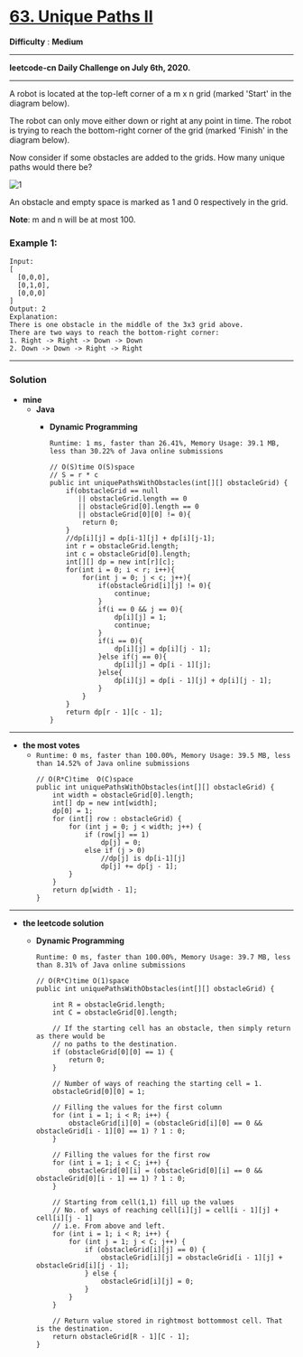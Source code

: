 # [63. Unique Paths II](https://leetcode.com/problems/unique-paths-ii/)

**Difficulty** : **Medium**

---

**leetcode-cn Daily Challenge on July 6th, 2020.**

---

A robot is located at the top-left corner of a m x n grid (marked 'Start' in the diagram below).

The robot can only move either down or right at any point in time. The robot is trying to reach the bottom-right corner of the grid (marked 'Finish' in the diagram below).

Now consider if some obstacles are added to the grids. How many unique paths would there be?

![1](https://assets.leetcode.com/uploads/2018/10/22/robot_maze.png)


An obstacle and empty space is marked as 1 and 0 respectively in the grid.

**Note**: m and n will be at most 100.

### Example 1:
```
Input:
[
  [0,0,0],
  [0,1,0],
  [0,0,0]
]
Output: 2
Explanation:
There is one obstacle in the middle of the 3x3 grid above.
There are two ways to reach the bottom-right corner:
1. Right -> Right -> Down -> Down
2. Down -> Down -> Right -> Right
```

---


### Solution
* **mine**
  * **Java**
    * **Dynamic Programming**
    
      `Runtime: 1 ms, faster than 26.41%, Memory Usage: 39.1 MB, less than 30.22% of Java online submissions`
      ```
      // O(S)time O(S)space
      // S = r * c 
      public int uniquePathsWithObstacles(int[][] obstacleGrid) {
          if(obstacleGrid == null 
             || obstacleGrid.length == 0 
             || obstacleGrid[0].length == 0
             || obstacleGrid[0][0] != 0){
              return 0;
          }
          //dp[i][j] = dp[i-1][j] + dp[i][j-1];
          int r = obstacleGrid.length;
          int c = obstacleGrid[0].length;
          int[][] dp = new int[r][c];
          for(int i = 0; i < r; i++){
              for(int j = 0; j < c; j++){
                  if(obstacleGrid[i][j] != 0){
                      continue;
                  }
                  if(i == 0 && j == 0){
                      dp[i][j] = 1;
                      continue;
                  }
                  if(i == 0){
                      dp[i][j] = dp[i][j - 1];
                  }else if(j == 0){
                      dp[i][j] = dp[i - 1][j];
                  }else{
                      dp[i][j] = dp[i - 1][j] + dp[i][j - 1];
                  }
              }
          }
          return dp[r - 1][c - 1];
      }
      ```

---

* **the most votes**
  * `Runtime: 0 ms, faster than 100.00%, Memory Usage: 39.5 MB, less than 14.52% of Java online submissions`
    ```
    // O(R*C)time  O(C)space
    public int uniquePathsWithObstacles(int[][] obstacleGrid) {
        int width = obstacleGrid[0].length;
        int[] dp = new int[width];
        dp[0] = 1;
        for (int[] row : obstacleGrid) {
            for (int j = 0; j < width; j++) {
                if (row[j] == 1)
                    dp[j] = 0;
                else if (j > 0)
                    //dp[j] is dp[i-1][j]
                    dp[j] += dp[j - 1];
            }
        }
        return dp[width - 1];
    }
    ```
      
---



* **the leetcode solution** 
  * **Dynamic Programming**
  
    `Runtime: 0 ms, faster than 100.00%, Memory Usage: 39.7 MB, less than 8.31% of Java online submissions`
    ```
    // O(R*C)time O(1)space
    public int uniquePathsWithObstacles(int[][] obstacleGrid) {

        int R = obstacleGrid.length;
        int C = obstacleGrid[0].length;

        // If the starting cell has an obstacle, then simply return as there would be
        // no paths to the destination.
        if (obstacleGrid[0][0] == 1) {
            return 0;
        }

        // Number of ways of reaching the starting cell = 1.
        obstacleGrid[0][0] = 1;

        // Filling the values for the first column
        for (int i = 1; i < R; i++) {
            obstacleGrid[i][0] = (obstacleGrid[i][0] == 0 && obstacleGrid[i - 1][0] == 1) ? 1 : 0;
        }

        // Filling the values for the first row
        for (int i = 1; i < C; i++) {
            obstacleGrid[0][i] = (obstacleGrid[0][i] == 0 && obstacleGrid[0][i - 1] == 1) ? 1 : 0;
        }

        // Starting from cell(1,1) fill up the values
        // No. of ways of reaching cell[i][j] = cell[i - 1][j] + cell[i][j - 1]
        // i.e. From above and left.
        for (int i = 1; i < R; i++) {
            for (int j = 1; j < C; j++) {
                if (obstacleGrid[i][j] == 0) {
                    obstacleGrid[i][j] = obstacleGrid[i - 1][j] + obstacleGrid[i][j - 1];
                } else {
                    obstacleGrid[i][j] = 0;
                }
            }
        }

        // Return value stored in rightmost bottommost cell. That is the destination.
        return obstacleGrid[R - 1][C - 1];
    }
    ```

